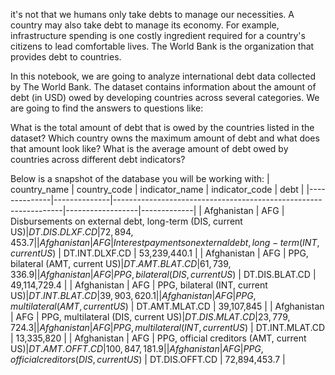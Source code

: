 it's not that we humans only take debts to manage our necessities. A country may also take debt to manage its economy. For example, infrastructure spending is one costly ingredient required for a country's citizens to lead comfortable lives. The World Bank is the organization that provides debt to countries.

In this notebook, we are going to analyze international debt data collected by The World Bank. The dataset contains information about the amount of debt (in USD) owed by developing countries across several categories. We are going to find the answers to questions like:

What is the total amount of debt that is owed by the countries listed in the dataset?
Which country owns the maximum amount of debt and what does that amount look like?
What is the average amount of debt owed by countries across different debt indicators?

Below is a snapshot of the database you will be working with:
| country_name | country_code | indicator_name                                                  | indicator_code    | debt        |
|--------------|--------------|-----------------------------------------------------------------|------------------|-------------|
| Afghanistan  | AFG          | Disbursements on external debt, long-term (DIS, current US$)    | DT.DIS.DLXF.CD   | 72,894,453.7 |
| Afghanistan  | AFG          | Interest payments on external debt, long-term (INT, current US$) | DT.INT.DLXF.CD   | 53,239,440.1 |
| Afghanistan  | AFG          | PPG, bilateral (AMT, current US$)                               | DT.AMT.BLAT.CD   | 61,739,336.9 |
| Afghanistan  | AFG          | PPG, bilateral (DIS, current US$)                               | DT.DIS.BLAT.CD   | 49,114,729.4 |
| Afghanistan  | AFG          | PPG, bilateral (INT, current US$)                               | DT.INT.BLAT.CD   | 39,903,620.1 |
| Afghanistan  | AFG          | PPG, multilateral (AMT, current US$)                            | DT.AMT.MLAT.CD   | 39,107,845   |
| Afghanistan  | AFG          | PPG, multilateral (DIS, current US$)                            | DT.DIS.MLAT.CD   | 23,779,724.3 |
| Afghanistan  | AFG          | PPG, multilateral (INT, current US$)                            | DT.INT.MLAT.CD   | 13,335,820   |
| Afghanistan  | AFG          | PPG, official creditors (AMT, current US$)                      | DT.AMT.OFFT.CD   | 100,847,181.9|
| Afghanistan  | AFG          | PPG, official creditors (DIS, current US$)                      | DT.DIS.OFFT.CD   | 72,894,453.7 |
